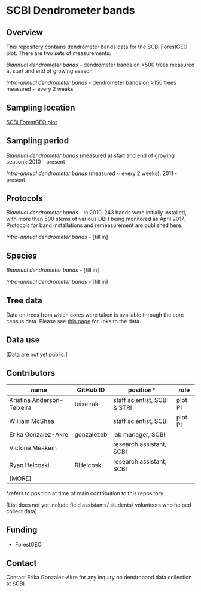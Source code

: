 # SCBI Dendrometer bands

## Overview 
This repository contains dendrometer bands data for the SCBI ForestGEO plot. There are two sets of measurements: 

*Biannual dendrometer bands* - dendrometer bands on >500 trees measured at start and end of growing season

*Intra-annual dendrometer bands* - dendrometer bands on >150 trees measured ~ every 2 weeks

## Sampling location
[SCBI ForestGEO plot](https://forestgeo.si.edu/sites/north-america/smithsonian-conservation-biology-institute)


## Sampling period
*Biannual dendrometer bands* (measured at start and end of growing season): 2010 - present

*Intra-annual dendrometer bands* (measured ~ every 2 weeks): 2011 - present


## Protocols
*Biannual dendrometer bands* - In 2010, 243 bands were initially installed, with more than 500 stems of various DBH being monitored as April 2017. Protocols for band installations and remeasurement are published [here](https://forestgeo.si.edu/sites/default/files/metal_band_dendrometer_protocol_done_1.pdf).

*Intra-annual dendrometer bands* - [fill in]


## Species
*Biannual dendrometer bands* - [fill in]

*Intra-annual dendrometer bands* - [fill in]


## Tree data
Data on trees from which cores were taken is available through the core census data. Please see [this page](https://github.com/EcoClimLab/SCBI-ForestGEO-Data) for links to the data.

## Data use

[Data are not yet public.]

## Contributors
| name | GitHub ID| position* | role |
| -----| ---- | ---- |---- |
| Kristina Anderson-Teixeira | teixeirak | staff scientist, SCBI & STRI | plot PI |
| William McShea |  | staff scientist, SCBI | plot PI |
| Erika Gonzalez-Akre | gonzalezeb | lab manager, SCBI | |
| Victoria Meakem |  | research assistant, SCBI |  |
| Ryan Helcoski | RHelcoski | research assistant, SCBI |  |
| [MORE]| | | |
 
*refers to position at time of main contribution to this repository

[List does not yet include field assistants/ students/ volunteers who helped collect data]

## Funding 
- ForestGEO 

## Contact
Contact Erika Gonzalez-Akre for any inquiry on dendroband data collection at SCBI.

